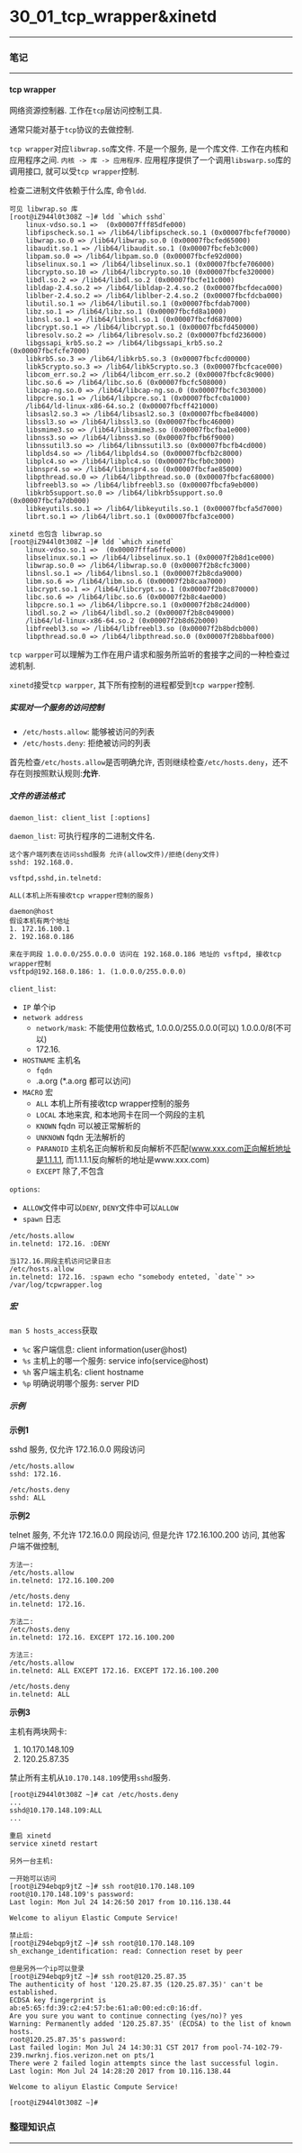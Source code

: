 # 30_01_tcp_wrapper&xinetd

---

### 笔记

---

#### tcp wrapper

网络资源控制器. 工作在`tcp`层访问控制工具.

通常只能对基于`tcp`协议的去做控制.

`tcp wrapper`对应`libwrap.so`库文件. 不是一个服务, 是一个库文件. 工作在内核和应用程序之间. `内核 -> 库 -> 应用程序`. 应用程序提供了一个调用`libswarp.so`库的调用接口, 就可以受`tcp wrapper`控制.

检查二进制文件依赖于什么库, 命令`ldd`.

```shell
可见 libwrap.so 库
[root@iZ944l0t308Z ~]# ldd `which sshd`
	linux-vdso.so.1 =>  (0x00007fff85dfe000)
	libfipscheck.so.1 => /lib64/libfipscheck.so.1 (0x00007fbcfef70000)
	libwrap.so.0 => /lib64/libwrap.so.0 (0x00007fbcfed65000)
	libaudit.so.1 => /lib64/libaudit.so.1 (0x00007fbcfeb3c000)
	libpam.so.0 => /lib64/libpam.so.0 (0x00007fbcfe92d000)
	libselinux.so.1 => /lib64/libselinux.so.1 (0x00007fbcfe706000)
	libcrypto.so.10 => /lib64/libcrypto.so.10 (0x00007fbcfe320000)
	libdl.so.2 => /lib64/libdl.so.2 (0x00007fbcfe11c000)
	libldap-2.4.so.2 => /lib64/libldap-2.4.so.2 (0x00007fbcfdeca000)
	liblber-2.4.so.2 => /lib64/liblber-2.4.so.2 (0x00007fbcfdcba000)
	libutil.so.1 => /lib64/libutil.so.1 (0x00007fbcfdab7000)
	libz.so.1 => /lib64/libz.so.1 (0x00007fbcfd8a1000)
	libnsl.so.1 => /lib64/libnsl.so.1 (0x00007fbcfd687000)
	libcrypt.so.1 => /lib64/libcrypt.so.1 (0x00007fbcfd450000)
	libresolv.so.2 => /lib64/libresolv.so.2 (0x00007fbcfd236000)
	libgssapi_krb5.so.2 => /lib64/libgssapi_krb5.so.2 (0x00007fbcfcfe7000)
	libkrb5.so.3 => /lib64/libkrb5.so.3 (0x00007fbcfcd00000)
	libk5crypto.so.3 => /lib64/libk5crypto.so.3 (0x00007fbcfcace000)
	libcom_err.so.2 => /lib64/libcom_err.so.2 (0x00007fbcfc8c9000)
	libc.so.6 => /lib64/libc.so.6 (0x00007fbcfc508000)
	libcap-ng.so.0 => /lib64/libcap-ng.so.0 (0x00007fbcfc303000)
	libpcre.so.1 => /lib64/libpcre.so.1 (0x00007fbcfc0a1000)
	/lib64/ld-linux-x86-64.so.2 (0x00007fbcff421000)
	libsasl2.so.3 => /lib64/libsasl2.so.3 (0x00007fbcfbe84000)
	libssl3.so => /lib64/libssl3.so (0x00007fbcfbc46000)
	libsmime3.so => /lib64/libsmime3.so (0x00007fbcfba1e000)
	libnss3.so => /lib64/libnss3.so (0x00007fbcfb6f9000)
	libnssutil3.so => /lib64/libnssutil3.so (0x00007fbcfb4cd000)
	libplds4.so => /lib64/libplds4.so (0x00007fbcfb2c8000)
	libplc4.so => /lib64/libplc4.so (0x00007fbcfb0c3000)
	libnspr4.so => /lib64/libnspr4.so (0x00007fbcfae85000)
	libpthread.so.0 => /lib64/libpthread.so.0 (0x00007fbcfac68000)
	libfreebl3.so => /lib64/libfreebl3.so (0x00007fbcfa9eb000)
	libkrb5support.so.0 => /lib64/libkrb5support.so.0 (0x00007fbcfa7db000)
	libkeyutils.so.1 => /lib64/libkeyutils.so.1 (0x00007fbcfa5d7000)
	librt.so.1 => /lib64/librt.so.1 (0x00007fbcfa3ce000)
	
xinetd 也包含 libwrap.so
[root@iZ944l0t308Z ~]# ldd `which xinetd`
	linux-vdso.so.1 =>  (0x00007fffa6ffe000)
	libselinux.so.1 => /lib64/libselinux.so.1 (0x00007f2b8d1ce000)
	libwrap.so.0 => /lib64/libwrap.so.0 (0x00007f2b8cfc3000)
	libnsl.so.1 => /lib64/libnsl.so.1 (0x00007f2b8cda9000)
	libm.so.6 => /lib64/libm.so.6 (0x00007f2b8caa7000)
	libcrypt.so.1 => /lib64/libcrypt.so.1 (0x00007f2b8c870000)
	libc.so.6 => /lib64/libc.so.6 (0x00007f2b8c4ae000)
	libpcre.so.1 => /lib64/libpcre.so.1 (0x00007f2b8c24d000)
	libdl.so.2 => /lib64/libdl.so.2 (0x00007f2b8c049000)
	/lib64/ld-linux-x86-64.so.2 (0x00007f2b8d62b000)
	libfreebl3.so => /lib64/libfreebl3.so (0x00007f2b8bdcb000)
	libpthread.so.0 => /lib64/libpthread.so.0 (0x00007f2b8bbaf000)
```

`tcp warpper`可以理解为工作在用户请求和服务所监听的套接字之间的一种检查过滤机制.

`xinetd`接受`tcp warpper`, 其下所有控制的进程都受到`tcp warpper`控制.

##### 实现对一个服务的访问控制

* `/etc/hosts.allow`: 能够被访问的列表
* `/etc/hosts.deny`: 拒绝被访问的列表

首先检查`/etc/hosts.allow`是否明确允许, 否则继续检查`/etc/hosts.deny`，还不存在则按照默认规则:**允许**.

##### 文件的语法格式

`daemon_list: client_list [:options]`

`daemon_list`: 可执行程序的二进制文件名.

```shell
这个客户端列表在访问sshd服务 允许(allow文件)/拒绝(deny文件)
sshd: 192.168.0.

vsftpd,sshd,in.telnetd:

ALL(本机上所有接收tcp wrapper控制的服务)

daemon@host
假设本机有两个地址
1. 172.16.100.1
2. 192.168.0.186

来在于网段 1.0.0.0/255.0.0.0 访问在 192.168.0.186 地址的 vsftpd, 接收tcp wrapper控制
vsftpd@192.168.0.186: 1. (1.0.0.0/255.0.0.0)
```

`client_list`:

* `IP` 单个ip
* `network address`
	* `network/mask`: 不能使用位数格式, 1.0.0.0/255.0.0.0(可以) 1.0.0.0/8(不可以)
	* 172.16.
* `HOSTNAME` 主机名
	* `fqdn`
	* .a.org (*.a.org 都可以访问)
* `MACRO` 宏
	* `ALL` 本机上所有接收tcp wrapper控制的服务
	* `LOCAL` 本地来宾, 和本地网卡在同一个网段的主机
	* `KNOWN` fqdn 可以被正常解析的
	* `UNKNOWN` fqdn 无法解析的
	* `PARANOID` 主机名正向解析和反向解析不匹配(www.xxx.com正向解析地址是1.1.1.1, 而1.1.1.1反向解析的地址是www.xxx.com)
	* `EXCEPT` 除了,不包含
	
`options`:

* `ALLOW`文件中可以`DENY`, `DENY`文件中可以`ALLOW`
* `spawn` 日志
	
```shell
/etc/hosts.allow
in.telnetd: 172.16. :DENY

当172.16.网段主机访问记录日志
/etc/hosts.allow
in.telnetd: 172.16. :spawn echo "somebody enteted, `date`" >> /var/log/tcpwrapper.log
```

##### 宏

`man 5 hosts_access`获取

* `%c` 客户端信息: client information(user@host)
* `%s` 主机上的哪一个服务: service info(service@host)
* `%h` 客户端主机名: client hostname
* `%p` 明确说明哪个服务: server PID
	
##### 示例

**示例1**

sshd 服务, 仅允许 172.16.0.0 网段访问

```shell
/etc/hosts.allow
sshd: 172.16.

/etc/hosts.deny
sshd: ALL
```

**示例2**

telnet 服务, 不允许 172.16.0.0 网段访问, 但是允许 172.16.100.200 访问, 其他客户端不做控制,

```shell
方法一:
/etc/hosts.allow
in.telnetd: 172.16.100.200

/etc/hosts.deny
in.telnetd: 172.16.

方法二:
/etc/hosts.deny
in.telnetd: 172.16. EXCEPT 172.16.100.200

方法三:
/etc/hosts.allow
in.telnetd: ALL EXCEPT 172.16. EXCEPT 172.16.100.200

/etc/hosts.deny
in.telnetd: ALL
```

**示例3**

主机有两块网卡:

1. 10.170.148.109
2. 120.25.87.35

禁止所有主机从`10.170.148.109`使用`sshd`服务.

```shell
[root@iZ944l0t308Z ~]# cat /etc/hosts.deny
...
sshd@10.170.148.109:ALL
...

重启 xinetd
service xinetd restart

另外一台主机:

一开始可以访问
[root@iZ94ebqp9jtZ ~]# ssh root@10.170.148.109
root@10.170.148.109's password:
Last login: Mon Jul 24 14:26:50 2017 from 10.116.138.44

Welcome to aliyun Elastic Compute Service!

禁止后:
[root@iZ94ebqp9jtZ ~]# ssh root@10.170.148.109
sh_exchange_identification: read: Connection reset by peer

但是另外一个ip可以登录
[root@iZ94ebqp9jtZ ~]# ssh root@120.25.87.35
The authenticity of host '120.25.87.35 (120.25.87.35)' can't be established.
ECDSA key fingerprint is ab:e5:65:fd:39:c2:e4:57:be:61:a0:00:ed:c0:16:df.
Are you sure you want to continue connecting (yes/no)? yes
Warning: Permanently added '120.25.87.35' (ECDSA) to the list of known hosts.
root@120.25.87.35's password:
Last failed login: Mon Jul 24 14:30:31 CST 2017 from pool-74-102-79-239.nwrknj.fios.verizon.net on pts/1
There were 2 failed login attempts since the last successful login.
Last login: Mon Jul 24 14:28:20 2017 from 10.116.138.44

Welcome to aliyun Elastic Compute Service!

[root@iZ944l0t308Z ~]#
```

### 整理知识点

---